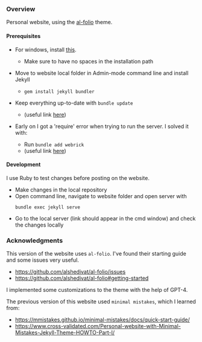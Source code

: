 
### Overview

Personal website, using the [al-folio](https://github.com/alshedivat/al-folio) theme.

#### Prerequisites 

- For windows, install [this](https://rubyinstaller.org/).
    - Make sure to have no spaces in the installation path
- Move to website local folder in Admin-mode command line and install Jekyll
    - `gem install jekyll bundler`
- Keep everything up-to-date with `bundle update`
    - (useful link [here](https://gist.github.com/widdowquinn/f255783f826f358f5de97186131419a9))

- Early on I got a 'require' error when trying to run the server. I solved it with:
    - Run `bundle add webrick`
    - (useful link [here](https://github.com/jekyll/jekyll/issues/8523))

#### Development

I use Ruby to test changes before posting on the website. 

- Make changes in the local repository
- Open command line, navigate to website folder and open server with 
    ```
    bundle exec jekyll serve
    ```
- Go to the local server (link should appear in the cmd window) and check the changes locally

### Acknowledgments

This version of the website uses `al-folio`. I've found their starting guide and some issues very useful.

- https://github.com/alshedivat/al-folio/issues
- https://github.com/alshedivat/al-folio#getting-started

I implemented some customizations to the theme with the help of GPT-4.

The previous version of this website used `minimal mistakes`, which I learned from:

- https://mmistakes.github.io/minimal-mistakes/docs/quick-start-guide/
- https://www.cross-validated.com/Personal-website-with-Minimal-Mistakes-Jekyll-Theme-HOWTO-Part-I/
